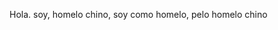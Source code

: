 Hola.
soy, homelo chino,
soy como homelo, pelo homelo chino

<!---
CamiloSzA/CamiloSzA is a ✨ special ✨ repository because its `README.md` (this file) appears on your GitHub profile.
You can click the Preview link to take a look at your changes.
--->
